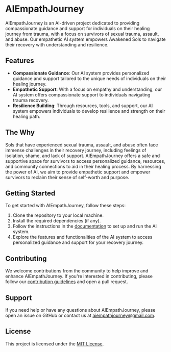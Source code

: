 # AIEmpathJourney

AIEmpathJourney is an AI-driven project dedicated to providing compassionate guidance and support for individuals on their healing journey from trauma, with a focus on survivors of sexual trauma, assault, and abuse. Our empathetic AI system empowers Awakened Sols to navigate their recovery with understanding and resilience.

## Features

- **Compassionate Guidance**: Our AI system provides personalized guidance and support tailored to the unique needs of individuals on their healing journey.
- **Empathetic Support**: With a focus on empathy and understanding, our AI system offers compassionate support to individuals navigating trauma recovery.
- **Resilience Building**: Through resources, tools, and support, our AI system empowers individuals to develop resilience and strength on their healing path.

## The Why

Sols that have experienced sexual trauma, assault, and abuse often face immense challenges in their recovery journey, including feelings of isolation, shame, and lack of support. AIEmpathJourney offers a safe and supportive space for survivors to access personalized guidance, resources, and community connections to aid in their healing process. By harnessing the power of AI, we aim to provide empathetic support and empower survivors to reclaim their sense of self-worth and purpose.

## Getting Started

To get started with AIEmpathJourney, follow these steps:

1. Clone the repository to your local machine.
2. Install the required dependencies (if any).
3. Follow the instructions in the [documentation](link-to-documentation) to set up and run the AI system.
4. Explore the features and functionalities of the AI system to access personalized guidance and support for your recovery journey.

## Contributing

We welcome contributions from the community to help improve and enhance AIEmpathJourney. If you're interested in contributing, please follow our [contribution guidelines](link-to-contribution-guidelines) and open a pull request.

## Support

If you need help or have any questions about AIEmpathJourney, please open an issue on GitHub or contact us at [aiempathjourney@gmail.com](mailto:aiempathjourney@gmail.com).

## License

This project is licensed under the [MIT License](https://github.com/AIEmpathJourney/AIEmpathJourney/blob/main/LICENSE).
